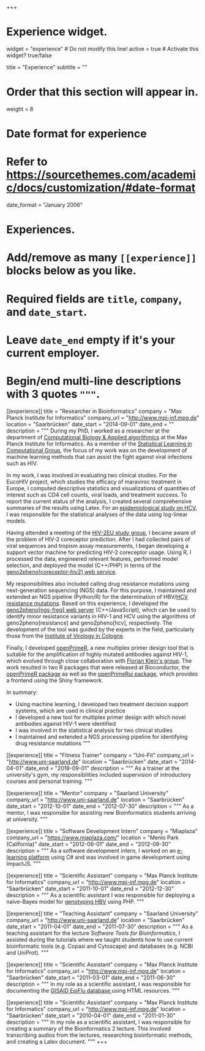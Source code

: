 +++
# Experience widget.
widget = "experience"  # Do not modify this line!
active = true  # Activate this widget? true/false

title = "Experience"
subtitle = ""

# Order that this section will appear in.
weight = 8

# Date format for experience
#   Refer to https://sourcethemes.com/academic/docs/customization/#date-format
date_format = "January 2006"

# Experiences.
#   Add/remove as many `[[experience]]` blocks below as you like.
#   Required fields are `title`, `company`, and `date_start`.
#   Leave `date_end` empty if it's your current employer.
#   Begin/end multi-line descriptions with 3 quotes `"""`.
[[experience]]
  title = "Researcher in Bioinformatics"
  company = "Max Planck Institute for Informatics"
  company_url = "http://www.mpi-inf.mpg.de"
  location = "Saarbrücken"
  date_start = "2014-09-01"
  date_end = ""
  description = """
During my PhD, I worked as a researcher at the department of [Computational Biology & Applied algorithmics](https://bioinf.mpi-inf.mpg.de/) at the Max Planck Institute for Informatics. As a member of the [Statistical Learning in Computational Group](https://slcb.mpi-inf.mpg.de/), the focus of my work was on the development of machine learning methods that can assist the fight against viral infections such as HIV. 

In my work, I was involved in evaluating two clinical studies. For the EucoHIV project, which studies the efficacy of maraviroc treatment in Europe, I computed descriptive statistics and visualizations of quantities of interest such as CD4 cell counts, viral loads, and treatment success. To report the current status of the analysis, I created several comprehensive summaries of the results using Latex. For an [epidemiological study on
  HCV](https://www.sciencedirect.com/science/article/pii/S1386653216301123), I was responsible for the statistical analyses of the data using log-linear models.

Having attended a meeting of the [HIV-2EU study group](https://academic.oup.com/cid/article/56/11/1654/303269), I became aware of the problem of HIV-2 coreceptor prediction. After I had collected pairs of viral sequences and tropism assay measurements, I began developing a support vector machine for predicting HIV-2 coreceptor usage. Using R, I processed the data, engineered relevant features, performed model selection, and deployed the model (C++/PHP) in terms of the [geno2pheno[coreceptor-hiv2] web service](https://coreceptor-hiv2.geno2pheno.org/). 
  
My responsibilities also included calling drug resistance mutations using next-generation sequencing (NGS) data. For this purpose, I maintained and extended an NGS pipeline (Python/R) for the determination of HBV/[HCV resistance mutations](https://aasldpubs.onlinelibrary.wiley.com/doi/full/10.1002/hep.28255). Based on this experience, I developed the [geno2pheno[ngs-freq] web server](https://ngs.geno2pheno.org/) (C++/JavaScript), which can be used to identify minor resistance variants in HIV-1 and HCV using the algorithms of geno2pheno[resistance] and geno2pheno[hcv], respectively. The development of the tool was guided by the experts in the field, particularly those from the [Institute of Virology in Cologne](http://virologie.uk-koeln.de/).

Finally, I developed [openPrimeR](http://openprimer.mpi-inf.mpg.de/), a new multiplex primer design tool that is suitable for the amplification of highly mutated antibodies against HIV-1, which evolved through close collaboration with [Florian Klein's group](https://klein-lab.de/). The work resulted in two R packages that were released at Bioconductor, the [openPrimeR package](https://bioconductor.org/packages/release/bioc/html/openPrimeR.html) as well as the [openPrimeRui package](https://bioconductor.org/packages/release/bioc/html/openPrimeRui.html), which provides a frontend using the Shiny framework.

In summary: 
  
* Using machine learning, I developed two treatment decision support systems, which are used in clinical practice
* I developed a new tool for multiplex primer design with which novel antibodies against HIV-1 were identified
* I was involved in the statistical analysis for two clinical studies
* I maintained and extended a NGS processing pipeline for identifying drug resistance mutations
  """

[[experience]]
  title = "Fitness Trainer"
  company = "Uni-Fit"
  company_url = "http://www.uni-saarland.de"
  location = "Saarbrücken"
  date_start = "2014-04-01"
  date_end = "2018-09-01"
  description = """
As a trainer at the university's gym, my responsibilities included supervision of introductory courses and personal training.
"""

[[experience]]
  title = "Mentor"
  company = "Saarland University"
  company_url = "http://www.uni-saarland.de"
  location = "Saarbrücken"
  date_start = "2012-10-01"
  date_end = "2012-07-30"
  description = """
As a mentor, I was responsibe for assisting new Bioinformatics students arriving at university.
"""

[[experience]]
  title = "Software Development Intern"
  company = "Miaplaza"
  company_url = "https://www.miaplaza.com/"
  location = "Menlo Park (California)"
  date_start = "2012-06-01"
  date_end = "2012-09-30"
  description = """
As a software development intern, I worked on an [e-learning platform](http://www.alwaysicecream.com) using C# and was involved in game development using ImpactJS.
"""

[[experience]]
  title = "Scientific Assistant"
  company = "Max Planck Institute for Informatics"
  company_url = "http://www.mpi-inf.mpg.de"
  location = "Saarbrücken"
  date_start = "2011-10-01"
  date_end = "2012-12-30"
  description = """
As a scientific assistant I was responsible for deploying a naive-Bayes model for [genotyping HBV](http://hbv.geno2pheno.org) using PHP.
"""


[[experience]]
  title = "Teaching Assistant"
  company = "Saarland University"
  company_url = "http://www.uni-saarland.de"
  location = "Saarbrücken"
  date_start = "2011-04-01"
  date_end = "2011-07-30"
  description = """
As a teaching assistant for the lecture *Software  Tools  for  Bioinformatics*, I assisted during the tutorials where we taught students how to use current bioinformatic tools (e.g. Copasi and Cytoscape) and databases (e.g. NCBI and UniProt).
"""

[[experience]]
  title = "Scientific Assistant"
  company = "Max Planck Institute for Informatics"
  company_url = "http://www.mpi-inf.mpg.de"
  location = "Saarbrücken"
  date_start = "2011-03-01"
  date_end = "2011-06-30"
  description = """
In my role as a scientific assistant, I was responsible for documenting the [GISAID EpiFlu database ](https://www.gisaid.org/) using HTML resources.
"""

[[experience]]
  title = "Scientific Assistant"
  company = "Max Planck Institute for Informatics"
  company_url = "http://www.mpi-inf.mpg.de"
  location = "Saarbrücken"
  date_start = "2010-04-01"
  date_end = "2011-01-30"
  description = """
In my role as a scientific assistant, I was responsible for creating a summary of the Bioinformatics 2 lecture. This involved transcribing audios from the lectures, researching bioinformatic methods, and creating a Latex document.
"""
+++
